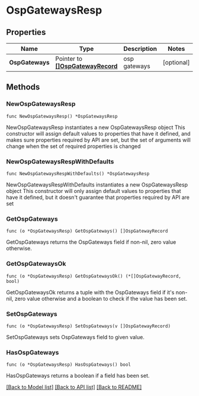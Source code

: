 # OspGatewaysResp

## Properties

Name | Type | Description | Notes
------------ | ------------- | ------------- | -------------
**OspGateways** | Pointer to [**[]OspGatewayRecord**](OspGatewayRecord.md) | osp gateways | [optional] 

## Methods

### NewOspGatewaysResp

`func NewOspGatewaysResp() *OspGatewaysResp`

NewOspGatewaysResp instantiates a new OspGatewaysResp object
This constructor will assign default values to properties that have it defined,
and makes sure properties required by API are set, but the set of arguments
will change when the set of required properties is changed

### NewOspGatewaysRespWithDefaults

`func NewOspGatewaysRespWithDefaults() *OspGatewaysResp`

NewOspGatewaysRespWithDefaults instantiates a new OspGatewaysResp object
This constructor will only assign default values to properties that have it defined,
but it doesn't guarantee that properties required by API are set

### GetOspGateways

`func (o *OspGatewaysResp) GetOspGateways() []OspGatewayRecord`

GetOspGateways returns the OspGateways field if non-nil, zero value otherwise.

### GetOspGatewaysOk

`func (o *OspGatewaysResp) GetOspGatewaysOk() (*[]OspGatewayRecord, bool)`

GetOspGatewaysOk returns a tuple with the OspGateways field if it's non-nil, zero value otherwise
and a boolean to check if the value has been set.

### SetOspGateways

`func (o *OspGatewaysResp) SetOspGateways(v []OspGatewayRecord)`

SetOspGateways sets OspGateways field to given value.

### HasOspGateways

`func (o *OspGatewaysResp) HasOspGateways() bool`

HasOspGateways returns a boolean if a field has been set.


[[Back to Model list]](../README.md#documentation-for-models) [[Back to API list]](../README.md#documentation-for-api-endpoints) [[Back to README]](../README.md)


